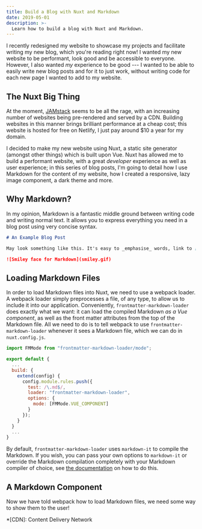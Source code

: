 ```yaml
---
title: Build a Blog with Nuxt and Markdown
date: 2019-05-01
description: >-
  Learn how to build a blog with Nuxt and Markdown.
---
```


I recently redesigned my website to showcase my projects and facilitate writing my new blog, which you're reading right now! I wanted my new website to be performant, look good and be accessible to everyone. However, I also wanted _my_ experience to be good --- I wanted to be able to easily write new blog posts and for it to just work, without writing code for each new page I wanted to add to my website.

## The Nuxt Big Thing

At the moment, [JAMstack](https://jamstack.org) seems to be all the rage, with an increasing number of websites being pre-rendered and served by a CDN. Building websites in this manner brings brilliant performance at a cheap cost; this website is hosted for free on Netlify, I just pay around $10 a year for my domain.

I decided to make my new website using Nuxt, a static site generator (amongst other things) which is built upon Vue. Nuxt has allowed me to build a performant website, with a great _developer_ experience as well as user experience; in this series of blog posts, I'm going to detail how I use Markdown for the content of my website, how I created a responsive, lazy image component, a dark theme and more.

## Why Markdown?

In my opinion, Markdown is a fantastic middle ground between writing code and writing normal text. It allows you to express everything you need in a blog post using very concise syntax.

```md
# An Example Blog Post

May look something like this. It's easy to _emphasise_ words, link to [other sites](https://gregiv.es), write `inline code` or larger code blocks, and add images.

![Smiley face for Markdown](smiley.gif)
```

## Loading Markdown Files

In order to load Markdown files into Nuxt, we need to use a webpack loader. A webpack loader simply preprocesses a file, of any type, to allow us to include it into our application. Conveniently, `frontmatter-markdown-loader` does exactly what we want: it can load the compiled Markdown _as a Vue component_, as well as the front matter attributes from the top of the Markdown file. All we need to do is to tell webpack to use `frontmatter-markdown-loader` whenever it sees a Markdown file, which we can do in `nuxt.config.js`.

```js
import FMMode from "frontmatter-markdown-loader/mode";

export default {
  ...
  build: {
    extend(config) {
      config.module.rules.push({
        test: /\.md$/,
        loader: "frontmatter-markdown-loader",
        options: {
          mode: [FMMode.VUE_COMPONENT]
        }
      });
    }
  }
  ...
}
```

By default, `frontmatter-markdown-loader` uses `markdown-it` to compile the Markdown. If you wish, you can pass your own options to `markdown-it` or override the Markdown compilation completely with your Markdown compiler of choice, see [the documentation](https://hmsk.github.io/frontmatter-markdown-loader/options.html#markdown-compilation) on how to do this.

## A Markdown Component

Now we have told webpack how to load Markdown files, we need some way to show them to the user!

*[CDN]: Content Delivery Network